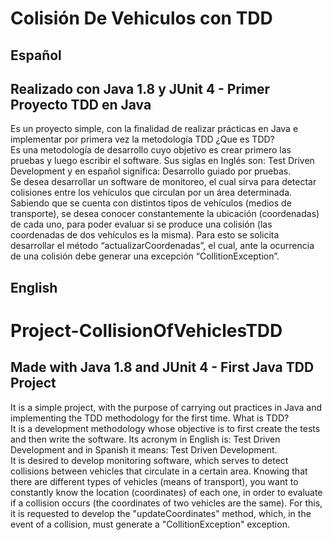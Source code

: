 # Colisión De Vehiculos con TDD
## Español
## Realizado con Java 1.8 y JUnit 4 - Primer Proyecto TDD en Java<br>
Es un proyecto simple, con la finalidad de realizar prácticas en Java e implementar por primera vez la metodología TDD
¿Que es TDD? <br>
Es una metodología de desarrollo cuyo objetivo es crear primero las pruebas y luego escribir el software. Sus siglas en Inglés son: Test Driven Development y en español significa: Desarrollo guiado por pruebas.<br>
Se desea desarrollar un software de monitoreo, el cual sirva para detectar colisiones entre los vehículos que circulan por un área determinada. Sabiendo que se cuenta con distintos tipos de vehículos (medios de transporte), se desea conocer constantemente la ubicación (coordenadas) de cada uno, para poder evaluar si se produce una colisión (las coordenadas de dos vehículos es la misma). Para esto se solicita desarrollar el método “actualizarCoordenadas”, el cual, ante la ocurrencia de una colisión debe generar una excepción “CollitionException”.

## English
# Project-CollisionOfVehiclesTDD
## Made with Java 1.8 and JUnit 4 - First Java TDD Project<br>
It is a simple project, with the purpose of carrying out practices in Java and implementing the TDD methodology for the first time.
What is TDD? <br>
It is a development methodology whose objective is to first create the tests and then write the software. Its acronym in English is: Test Driven Development and in Spanish it means: Test Driven Development.<br>
It is desired to develop monitoring software, which serves to detect collisions between vehicles that circulate in a certain area. Knowing that there are different types of vehicles (means of transport), you want to constantly know the location (coordinates) of each one, in order to evaluate if a collision occurs (the coordinates of two vehicles are the same). For this, it is requested to develop the "updateCoordinates" method, which, in the event of a collision, must generate a "CollitionException" exception.
